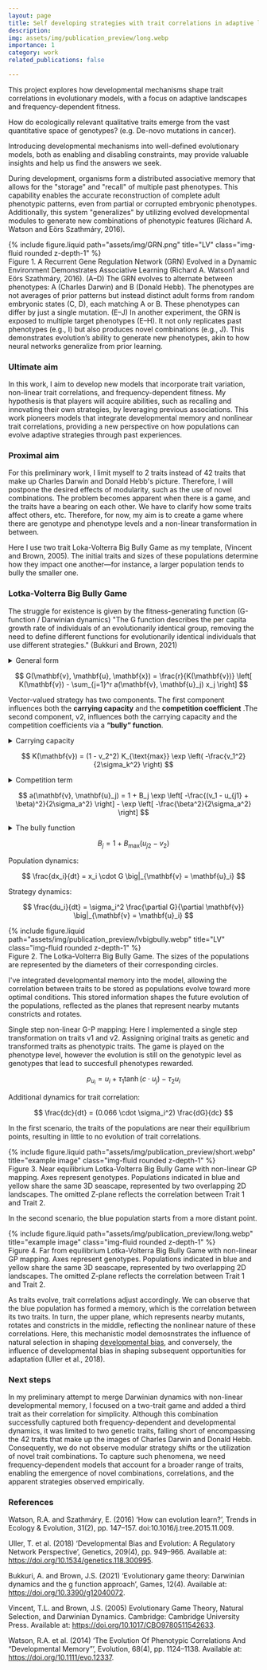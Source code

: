 ```yaml
---
layout: page
title: Self developing strategies with trait correlations in adaptive landscapes
description:
img: assets/img/publication_preview/long.webp
importance: 1
category: work
related_publications: false

---
```


This project explores how developmental mechanisms shape trait correlations in evolutionary models, with a focus on adaptive landscapes and frequency-dependent fitness.

How do ecologically relevant qualitative traits emerge from the vast quantitative space of genotypes? (e.g. De-novo mutations in cancer).

Introducing developmental mechanisms into well-defined evolutionary models, both as enabling and disabling constraints, may provide valuable insights and help us find the answers we seek.

During development, organisms form a distributed associative memory that allows for the "storage" and "recall" of multiple past phenotypes. This capability enables the accurate reconstruction of complete adult phenotypic patterns, even from partial or corrupted embryonic phenotypes. Additionally, this system "generalizes" by utilizing evolved developmental modules to generate new combinations of phenotypic features  (Richard A. Watson and Eörs Szathmáry, 2016).
<div class="row">
    <div class="col-sm mt-3 mt-md-0">
    {% include figure.liquid path="assets/img/GRN.png" title="LV" class="img-fluid rounded z-depth-1" %}
    </div>
</div>
<div class="caption">
    Figure 1. A Recurrent Gene Regulation Network (GRN) Evolved in a Dynamic Environment Demonstrates Associative Learning (Richard A. Watson1 and Eörs Szathmáry, 2016). (A–D) The GRN evolves to alternate between phenotypes: A (Charles Darwin) and B (Donald Hebb). The phenotypes are not averages of prior patterns but instead distinct adult forms from random embryonic states (C, D), each matching A or B. These phenotypes can differ by just a single mutation. (E–J) In another experiment, the GRN is exposed to multiple target phenotypes (E–H). It not only replicates past phenotypes (e.g., I) but also produces novel combinations (e.g., J). This demonstrates evolution’s ability to generate new phenotypes, akin to how neural networks generalize from prior learning.
</div>
<div class="">
</div>

### Ultimate aim

In this work, I aim to develop new models that incorporate trait variation, non-linear trait correlations, and frequency-dependent fitness. My hypothesis is that players will acquire abilities, such as recalling and innovating their own strategies, by leveraging previous associations.
This work pioneers models that integrate developmental memory and nonlinear trait correlations, providing a new perspective on how populations can evolve adaptive strategies through past experiences.

### Proximal aim

For this preliminary work, I limit myself to 2 traits instead of 42 traits that make up Charles Darwin and Donald Hebb's picture. Therefore, I will postpone the desired effects of modularity, such as the use of novel combinations. The problem becomes apparent when there is a game, and the traits have a bearing on each other. We have to clarify how some traits affect others, etc. Therefore, for now, my aim is to create a game where there are genotype and phenotype levels and a non-linear transformation in between.

Here I use two trait Loka-Volterra Big Bully Game as my template, (Vincent and Brown, 2005). The initial traits and sizes of these populations determine how they impact one another—for instance, a larger population tends to bully the smaller one. 

### Lotka-Volterra Big Bully Game

The struggle for existence is given by the fitness-generating function (G-function / Darwinian dynamics) "The G function describes the per capita growth rate of individuals of an evolutionarily identical group, removing the need to define different functions for evolutionarily identical individuals that use different strategies." (Bukkuri and Brown, 2021)

<details>
 <summary>General form</summary>
 $$
  G(\mathbf{v}, \mathbf{u}, \mathbf{x}) \big|_{\mathbf{v} = \mathbf{u}_i}
 $$
</details>


$$
G(\mathbf{v}, \mathbf{u}, \mathbf{x}) = \frac{r}{K(\mathbf{v})} \left[ K(\mathbf{v}) - \sum_{j=1}^r a(\mathbf{v}, \mathbf{u}_j) x_j \right]
$$

Vector-valued strategy has two components. The first component influences both the **carrying capacity** and the **competition coefficient** .The second component, v2, influences both the carrying capacity and the competition coefficients via a **“bully” function**.

<details>
 <summary>Carrying capacity</summary>
 Carrying capacity takes on a maximum value at v =0.The variance oft his distribution, σ2 k , determines the severity with which an individual loses carrying capacity as its strategy deviates from v = 0. With a larger variance, the individual suffers less from a deviation.
</details>


$$
K(\mathbf{v}) = (1 - v_2^2) K_{\text{max}} \exp \left( -\frac{v_1^2}{2\sigma_k^2} \right)
$$

<details>
 <summary>Competition term</summary>
 The competition term is a normal distribution with respect to v and takes on a maximum when v =uj. Its variance, σ2 a, determines how quickly the competition coefficient changes as competitors deviate in their strategy values. A large variance means that the competition coefficient changes slowly with changes in v. The term β introduces an asymmetry into the competition. When β>0, an individual with a larger value for v1 has a larger negative effect on an individual with a smaller v1.
</details>

$$
a(\mathbf{v}, \mathbf{u}_j) = 1 + B_j \exp \left[ -\frac{(v_1 - u_{j1} + \beta)^2}{2\sigma_a^2} \right] - \exp \left[ -\frac{\beta^2}{2\sigma_a^2} \right]
$$

<details>
 <summary>The bully function</summary>
 The bully function, describes forms of competition where being slightly larger than your neighbor confers a competitive advantage by reducing the negative effects of others and increasing one’s own negative effect on others.
</details>

$$
B_j = 1 + B_{\text{max}} (u_{j2} - v_2)
$$

Population dynamics:

$$
\frac{dx_i}{dt} = x_i \cdot G \big|_{\mathbf{v} = \mathbf{u}_i}
$$

Strategy dynamics:

$$
\frac{du_i}{dt} = \sigma_i^2 \frac{\partial G}{\partial \mathbf{v}} \big|_{\mathbf{v} = \mathbf{u}_i}
$$

<div class="row">
    <div class="col-sm mt-3 mt-md-0">
    {% include figure.liquid path="assets/img/publication_preview/lvbigbully.webp" title="LV" class="img-fluid rounded z-depth-1" %}
    </div>
</div>
<div class="caption">
   Figure 2. The Lotka-Volterra Big Bully Game.  The sizes of the populations are represented by the diameters of their corresponding circles.
</div>
<div class="">
</div>

I've integrated developmental memory into the model, allowing the correlation between traits to be stored as populations evolve toward more optimal conditions. This stored information shapes the future evolution of the populations, reflected as the planes that represent nearby mutants constricts and rotates.

Single step non-linear G-P mapping: Here I implemented a single step transformation on traits v1 and v2. Assigning original traits as genetic and transformed traits as phenotypic traits. The game is played on the phenotype level, however the evolution is still on the genotypic level as genotypes that lead to succesfull phenotypes rewarded.

$$
p_{u_i} = u_i + \tau_1 \tanh(c \cdot u_j) - \tau_2 u_i
$$

Additional dynamics for trait correlation:

$$
\frac{dc}{dt} = (0.066 \cdot \sigma_i^2) \frac{dG}{dc}
$$

In the first scenario, the traits of the populations are near their equilibrium points, resulting in little to no evolution of trait correlations.

<div class="row">
    <div class="col-sm mt-3 mt-md-0">
        {% include figure.liquid path="assets/img/publication_preview/short.webp" title="example image" class="img-fluid rounded z-depth-1" %}
    </div>
    <div class="caption">
    Figure 3. Near equilibrium Lotka-Volterra Big Bully Game with non-linear GP mapping. Axes represent genotypes. Populations indicated in blue and yellow share the same 3D seascape, represented by two overlapping 2D landscapes. The omitted Z-plane reflects the correlation between Trait 1 and Trait 2.
</div>
</div>


In the second scenario, the blue population starts from a more distant point. 

<div class="row">
    <div class="col-sm mt-3 mt-md-0">
        {% include figure.liquid path="assets/img/publication_preview/long.webp" title="example image" class="img-fluid rounded z-depth-1" %}
    </div>
</div>
<div class="caption">
   Figure 4. Far from equilibrium Lotka-Volterra Big Bully Game with non-linear GP mapping. Axes represent genotypes. Populations indicated in blue and yellow share the same 3D seascape, represented by two overlapping 2D landscapes. The omitted Z-plane reflects the correlation between Trait 1 and Trait 2.
</div>
<div class="">
</div>

As traits evolve, trait correlations adjust accordingly. We can observe that the blue population has formed a memory, which is the correlation between its two traits. In turn, the upper plane, which represents nearby mutants, rotates and constricts in the middle, reflecting the nonlinear nature of these correlations. Here, this mechanistic model demosnstrates the influence of natural selection in shaping [developmental bias](https://pubmed.ncbi.nlm.nih.gov/30049818/#&gid=article-figures&pid=figure-2-uid-1), and conversely, the influence of developmental bias in shaping subsequent opportunities for adaptation (Uller et al., 2018). 

### Next steps

In my preliminary attempt to merge Darwinian dynamics with non-linear developmental memory, I focused on a two-trait game and added a third trait as their correlation for simplicity. Although this combination successfully captured both frequency-dependent and developmental dynamics, it was limited to two genetic traits, falling short of encompassing the 42 traits that make up the images of Charles Darwin and Donald Hebb. Consequently, we do not observe modular strategy shifts or the utilization of novel trait combinations. To capture such phenomena, we need frequency-dependent models that account for a broader range of traits, enabling the emergence of novel combinations, correlations, and the apparent strategies observed empirically.

### References

Watson, R.A. and Szathmáry, E. (2016) ‘How can evolution learn?’, Trends in Ecology &amp; Evolution, 31(2), pp. 147–157. doi:10.1016/j.tree.2015.11.009.

Uller, T. et al. (2018) ‘Developmental Bias and Evolution: A Regulatory Network Perspective’, Genetics, 209(4), pp. 949–966. Available at: https://doi.org/10.1534/genetics.118.300995.

Bukkuri, A. and Brown, J.S. (2021) ‘Evolutionary game theory: Darwinian dynamics and the g function approach’, Games, 12(4). Available at: https://doi.org/10.3390/g12040072.

Vincent, T.L. and Brown, J.S. (2005) Evolutionary Game Theory, Natural Selection, and Darwinian Dynamics. Cambridge: Cambridge University Press. Available at: https://doi.org/10.1017/CBO9780511542633.

Watson, R.A. et al. (2014) ‘The Evolution Of Phenotypic Correlations And “Developmental Memory”’, Evolution, 68(4), pp. 1124–1138. Available at: https://doi.org/10.1111/evo.12337.
